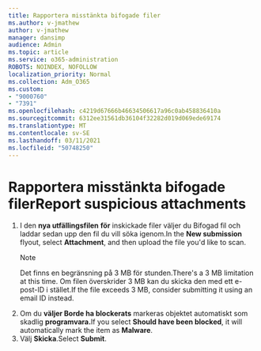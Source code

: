```yaml
---
title: Rapportera misstänkta bifogade filer
ms.author: v-jmathew
author: v-jmathew
manager: dansimp
audience: Admin
ms.topic: article
ms.service: o365-administration
ROBOTS: NOINDEX, NOFOLLOW
localization_priority: Normal
ms.collection: Adm_O365
ms.custom:
- "9000760"
- "7391"
ms.openlocfilehash: c4219d67666b46634506617a96c0ab458836410a
ms.sourcegitcommit: 6312ee31561db36104f32282d019d069ede69174
ms.translationtype: MT
ms.contentlocale: sv-SE
ms.lasthandoff: 03/11/2021
ms.locfileid: "50748250"
---
```

# <a name="report-suspicious-attachments"></a><span data-ttu-id="b1eec-102">Rapportera misstänkta bifogade filer</span><span class="sxs-lookup"><span data-stu-id="b1eec-102">Report suspicious attachments</span></span>

1. <span data-ttu-id="b1eec-103">I den **nya utfällingsfilen** **för** inskickade filer väljer du Bifogad fil och laddar sedan upp den fil du vill söka igenom.</span><span class="sxs-lookup"><span data-stu-id="b1eec-103">In the **New submission** flyout, select **Attachment**, and then upload the file you'd like to scan.</span></span>
    > [!NOTE]
    > <span data-ttu-id="b1eec-104">Det finns en begränsning på 3 MB för stunden.</span><span class="sxs-lookup"><span data-stu-id="b1eec-104">There's a 3 MB limitation at this time.</span></span> <span data-ttu-id="b1eec-105">Om filen överskrider 3 MB kan du skicka den med ett e-post-ID i stället.</span><span class="sxs-lookup"><span data-stu-id="b1eec-105">If the file exceeds 3 MB, consider submitting it using an email ID instead.</span></span>
2. <span data-ttu-id="b1eec-106">Om du **väljer Borde ha blockerats** markeras objektet automatiskt som skadlig **programvara.**</span><span class="sxs-lookup"><span data-stu-id="b1eec-106">If you select **Should have been blocked**, it will automatically mark the item as **Malware**.</span></span>
3. <span data-ttu-id="b1eec-107">Välj **Skicka**.</span><span class="sxs-lookup"><span data-stu-id="b1eec-107">Select **Submit**.</span></span>
